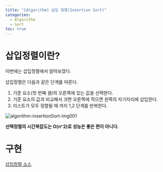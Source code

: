 ```yaml
---
title: "[Algorithm] 삽입 정렬(Insertion Sort)"
categories: 
  - Algorithm
  - Sort
toc: true
---
```


# 삽입정렬이란?

이번에는 삽입정렬에서 알아보겠다.

삽입정렬은 다음과 같은 단계를 따른다.

1. 기준 요소(첫 번째 셀)의 오른쪽에 있는 값을 선택한다.
2. 기준 요소의 값과 비교해서 크면 오른쪽에 작으면 왼쪽의 자기자리에 삽입한다.
3. 리스트가 모두 정렬될 때 까지 1,2 단계를 반복한다.

![algorithm-insertionSort-img001]({{site.url}}/assets/images/algorithm-insertionSort-img001.png)

**선택정렬의 시간복잡도는 O(n^2)로 성능은 좋은 편이 아니다.**

# 구현

[삽입정렬 소스](https://github.com/ironring9/data_structure_by_js/blob/master/InsertionSort.js)
